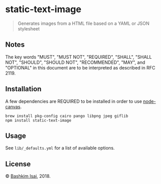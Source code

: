 # static-text-image

> Generates images from a HTML file based on a YAML or JSON stylesheet

## Notes

The key words "MUST", "MUST NOT", "REQUIRED", "SHALL", "SHALL
NOT", "SHOULD", "SHOULD NOT", "RECOMMENDED",  "MAY", and
"OPTIONAL" in this document are to be interpreted as described in
RFC 2119.

## Installation

A few dependencies are REQUIRED to be installed in order to use
[node-canvas](https://github.com/Automattic/node-canvas).

```
brew install pkg-config cairo pango libpng jpeg giflib
npm install static-text-image
```

## Usage

See `lib/_defaults.yml` for a list of available options.

## License

&copy; [Bashkim Isai](https://www.bashkim.com/), 2018.
